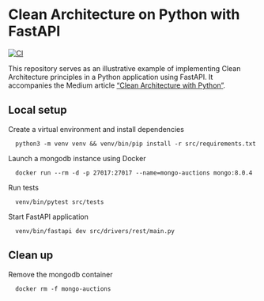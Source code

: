 # Clean Architecture on Python with FastAPI

<a href="https://github.com/shaliamekh/clean-architecture-fastapi/actions?query=workflow%3A+branch%3Amain++" target="_blank">
    <img src="https://github.com/shaliamekh/clean-architecture-fastapi/actions/workflows/ci.yaml/badge.svg?branch=main&event=push" alt="CI">
</a>

This repository serves as an illustrative example of implementing Clean Architecture 
principles in a Python application using FastAPI. It accompanies the Medium article
[“Clean Architecture with Python”](https://medium.com/@shaliamekh/clean-architecture-with-python-d62712fd8d4f).

## Local setup

Create a virtual environment and install dependencies

```shell
  python3 -m venv venv && venv/bin/pip install -r src/requirements.txt
```
Launch a mongodb instance using Docker
```shell
  docker run --rm -d -p 27017:27017 --name=mongo-auctions mongo:8.0.4
```

Run tests
```shell
  venv/bin/pytest src/tests
```

Start FastAPI application

```shell
  venv/bin/fastapi dev src/drivers/rest/main.py
```

## Clean up

Remove the mongodb container
```shell
  docker rm -f mongo-auctions
```
